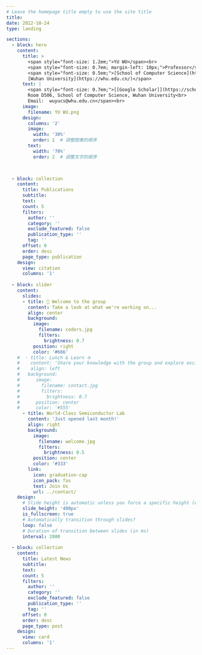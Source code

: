 ```yaml
---
# Leave the homepage title empty to use the site title
title:
date: 2022-10-24
type: landing

sections:
  - block: hero
    content:
      title: >
        <span style="font-size: 1.2em;">YU WU</span><br>
        <span style="font-size: 0.7em; margin-left: 10px;">Professor</span><br>
        <span style="font-size: 0.5em;">[School of Computer Science](https://cs.whu.edu.cn/)<br>
        [Wuhan University](https://whu.edu.cn/)</span>
      text: |
        <span style="font-size: 0.7em;">[[Google Scholar]](https://scholar.google.com.au/citations?user=23SZHUwAAAAJ&hl=en) [[GitHub]](https://github.com/Yu-Wu) [[中文主页]](https://cs.whu.edu.cn/info/1019/3355.htm)<br>
        Room D506, School of Computer Science, Wuhan University<br>
        Email:  wuyucs@whu.edu.cn</span><br>
      image:
        filename: YU WU.png
      design:
        columns: '2'
        image:
          width: '30%'
          order: 1  # 调整图像的顺序
        text:
          width: '70%'
          order: 2  # 调整文字的顺序


  
  - block: collection
    content:
      title: Publications
      subtitle:
      text:
      count: 5
      filters:
        author: ''
        category: ''
        exclude_featured: false
        publication_type: ''
        tag: ''
      offset: 0
      order: desc
      page_type: publication
    design:
      view: citation
      columns: '1'
    
  - block: slider
    content:
      slides:
      - title: 👋 Welcome to the group
        content: Take a look at what we're working on...
        align: center
        background:
          image:
            filename: coders.jpg
            filters:
              brightness: 0.7
          position: right
          color: '#666'
    #  - title: Lunch & Learn ☕️
    #    content: 'Share your knowledge with the group and explore exciting new topics together!'
    #    align: left
    #   background:
    #      image:
    #        filename: contact.jpg
    #        filters:
    #          brightness: 0.7
    #      position: center
    #      color: '#555'
      - title: World-Class Semiconductor Lab
        content: 'Just opened last month!'
        align: right
        background:
          image:
            filename: welcome.jpg
            filters:
              brightness: 0.5
          position: center
          color: '#333'
        link:
          icon: graduation-cap
          icon_pack: fas
          text: Join Us
          url: ../contact/
    design:
      # Slide height is automatic unless you force a specific height (e.g. '400px')
      slide_height: '400px'
      is_fullscreen: true
      # Automatically transition through slides?
      loop: false
      # Duration of transition between slides (in ms)
      interval: 2000
    
  - block: collection
    content:
      title: Latest News
      subtitle:
      text:
      count: 5
      filters:
        author: ''
        category: ''
        exclude_featured: false
        publication_type: ''
        tag: ''
      offset: 0
      order: desc
      page_type: post
    design:
      view: card
      columns: '1'
---
```

